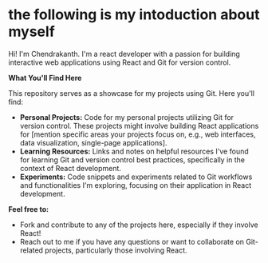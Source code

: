 # the following is my intoduction about myself 



Hi! I'm Chendrakanth. I'm a react developer with a passion for building interactive web applications using React and Git for version control.

**What You'll Find Here**

This repository serves as a showcase for my projects using Git. Here you'll find:

* **Personal Projects:** Code for my personal projects utilizing Git for version control. These projects might involve building React applications for [mention specific areas your projects focus on, e.g., web interfaces, data visualization, single-page applications].
* **Learning Resources:** Links and notes on helpful resources I've found for learning Git and version control best practices, specifically in the context of React development.
* **Experiments:** Code snippets and experiments related to Git workflows and functionalities I'm exploring, focusing on their application in React development.

**Feel free to:**

* Fork and contribute to any of the projects here, especially if they involve React!
* Reach out to me if you have any questions or want to collaborate on Git-related projects, particularly those involving React.



